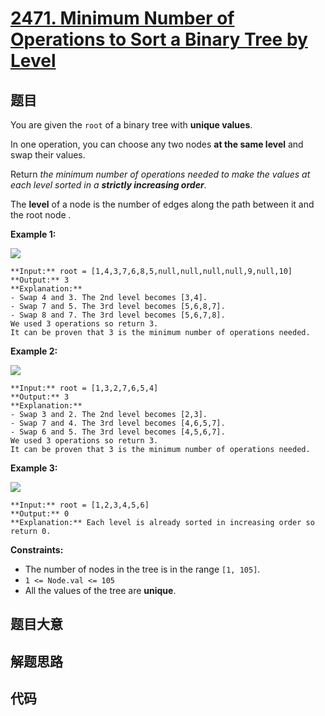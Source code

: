 # [2471. Minimum Number of Operations to Sort a Binary Tree by Level](https://leetcode.com/problems/minimum-number-of-operations-to-sort-a-binary-tree-by-level)

## 题目

You are given the `root` of a binary tree with **unique values**.

In one operation, you can choose any two nodes **at the same level** and swap
their values.

Return _the minimum number of operations needed to make the values at each
level sorted in a **strictly increasing order**_.

The **level** of a node is the number of edges along the path between it and
the root node _._



**Example 1:**

![](https://assets.leetcode.com/uploads/2022/09/18/image-20220918174006-2.png)

    
    
    **Input:** root = [1,4,3,7,6,8,5,null,null,null,null,9,null,10]
    **Output:** 3
    **Explanation:**
    - Swap 4 and 3. The 2nd level becomes [3,4].
    - Swap 7 and 5. The 3rd level becomes [5,6,8,7].
    - Swap 8 and 7. The 3rd level becomes [5,6,7,8].
    We used 3 operations so return 3.
    It can be proven that 3 is the minimum number of operations needed.
    

**Example 2:**

![](https://assets.leetcode.com/uploads/2022/09/18/image-20220918174026-3.png)

    
    
    **Input:** root = [1,3,2,7,6,5,4]
    **Output:** 3
    **Explanation:**
    - Swap 3 and 2. The 2nd level becomes [2,3].
    - Swap 7 and 4. The 3rd level becomes [4,6,5,7].
    - Swap 6 and 5. The 3rd level becomes [4,5,6,7].
    We used 3 operations so return 3.
    It can be proven that 3 is the minimum number of operations needed.
    

**Example 3:**

![](https://assets.leetcode.com/uploads/2022/09/18/image-20220918174052-4.png)

    
    
    **Input:** root = [1,2,3,4,5,6]
    **Output:** 0
    **Explanation:** Each level is already sorted in increasing order so return 0.
    



**Constraints:**

  * The number of nodes in the tree is in the range `[1, 105]`.
  * `1 <= Node.val <= 105`
  * All the values of the tree are **unique**.


## 题目大意

## 解题思路

## 代码

```javascript

```
